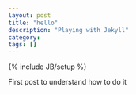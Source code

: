 ```yaml
---
layout: post
title: "hello"
description: "Playing with Jekyll"
category: 
tags: []
---
```

{% include JB/setup %}

First post to understand how to do it
